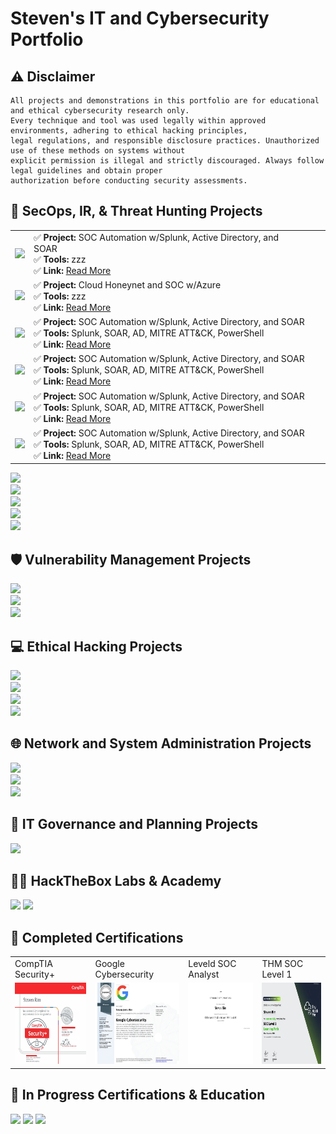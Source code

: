 # Steven's IT and Cybersecurity Portfolio

## ⚠ Disclaimer
```
All projects and demonstrations in this portfolio are for educational and ethical cybersecurity research only.
Every technique and tool was used legally within approved environments, adhering to ethical hacking principles,
legal regulations, and responsible disclosure practices. Unauthorized use of these methods on systems without
explicit permission is illegal and strictly discouraged. Always follow legal guidelines and obtain proper
authorization before conducting security assessments.
```
## 🚨 SecOps, IR, & Threat Hunting Projects
<table>
  <tr>
    <td><img src="https://github.com/user-attachments/assets/688c75a4-24d8-40b4-94e4-dd967a732a82" width="150"/></td>
    <td>
      ✅ <strong>Project:</strong> SOC Automation w/Splunk, Active Directory, and SOAR&nbsp;&nbsp;&nbsp;&nbsp;&nbsp;&nbsp;&nbsp;&nbsp;&nbsp;&nbsp;&nbsp;&nbsp;&nbsp;&nbsp;&nbsp;<br>
      ✅ <strong>Tools:</strong> zzz<br>
      ✅ <strong>Link:</strong> <a href="https://medium.com/@stevenrim/soc-automation-with-splunk-active-directory-soar-b121465b08b9">Read More</a>
    </td>
  </tr>

 <tr>
    <td><img src="https://github.com/user-attachments/assets/34f9dc71-d905-4d07-a3bd-5db8fcd5d236" width="150"/></td>
    <td>
      ✅ <strong>Project:</strong> Cloud Honeynet and SOC w/Azure<br>
      ✅ <strong>Tools:</strong> zzz<br>
      ✅ <strong>Link:</strong> <a href="https://medium.com/@stevenrim/building-a-cloud-honeynet-soc-in-azure-980f84fb5147">Read More</a>
    </td>
  </tr>

 <tr>
    <td><img src="https://github.com/user-attachments/assets/688c75a4-24d8-40b4-94e4-dd967a732a82" width="150"/></td>
    <td>
      ✅ <strong>Project:</strong> SOC Automation w/Splunk, Active Directory, and SOAR<br>
      ✅ <strong>Tools:</strong> Splunk, SOAR, AD, MITRE ATT&CK, PowerShell<br>
      ✅ <strong>Link:</strong> <a href="https://medium.com/@stevenrim/soc-automation-with-splunk-active-directory-soar-b121465b08b9">Read More</a>
    </td>
  </tr>

 <tr>
    <td><img src="https://github.com/user-attachments/assets/688c75a4-24d8-40b4-94e4-dd967a732a82" width="150"/></td>
    <td>
      ✅ <strong>Project:</strong> SOC Automation w/Splunk, Active Directory, and SOAR<br>
      ✅ <strong>Tools:</strong> Splunk, SOAR, AD, MITRE ATT&CK, PowerShell<br>
      ✅ <strong>Link:</strong> <a href="https://medium.com/@stevenrim/soc-automation-with-splunk-active-directory-soar-b121465b08b9">Read More</a>
    </td>
  </tr>

   <tr>
    <td><img src="https://github.com/user-attachments/assets/688c75a4-24d8-40b4-94e4-dd967a732a82" width="150"/></td>
    <td>
      ✅ <strong>Project:</strong> SOC Automation w/Splunk, Active Directory, and SOAR<br>
      ✅ <strong>Tools:</strong> Splunk, SOAR, AD, MITRE ATT&CK, PowerShell<br>
      ✅ <strong>Link:</strong> <a href="https://medium.com/@stevenrim/soc-automation-with-splunk-active-directory-soar-b121465b08b9">Read More</a>
    </td>
  </tr>

   <tr>
    <td><img src="https://github.com/user-attachments/assets/688c75a4-24d8-40b4-94e4-dd967a732a82" width="150"/></td>
    <td>
      ✅ <strong>Project:</strong> SOC Automation w/Splunk, Active Directory, and SOAR<br>
      ✅ <strong>Tools:</strong> Splunk, SOAR, AD, MITRE ATT&CK, PowerShell<br>
      ✅ <strong>Link:</strong> <a href="https://medium.com/@stevenrim/soc-automation-with-splunk-active-directory-soar-b121465b08b9">Read More</a>
    </td>
  </tr>

  
  </table>







<a href="">
  <img src="https://img.shields.io/badge/--000000?&style=for-the-badge&logo=Medium&logoColor=white"/>
</a>
<br>
<a href="https://medium.com/@stevenrim/virtual-attacks-and-splunk-insights-b892468cbec9">
  <img src="https://img.shields.io/badge/-Simulating Attacks, Detecting Threats, and Mapping TTPs-000000?&style=for-the-badge&logo=Medium&logoColor=white"/>
</a>
<br>
<a href="https://medium.com/@stevenrim/automating-security-workflow-w-limacharlie-and-tines-020ee72ee340">
  <img src="https://img.shields.io/badge/-Automating EDR with LimaCharlie and Tines-000000?&style=for-the-badge&logo=Medium&logoColor=white"/>
</a>
<br>
<a href="https://medium.com/@stevenrim/generating-and-analyzing-endpoint-activity-logs-in-mde-e7535699ab15">
  <img src="https://img.shields.io/badge/-Automating EDR with Defender for Endpoint-000000?&style=for-the-badge&logo=Medium&logoColor=white"/>
</a>
<br>
<a href="https://github.com/stevenrim/threathuntrepo/blob/main/README.md">
  <img src="https://img.shields.io/badge/-Threat Hunt and IR Repository-000000?&style=for-the-badge&logo=github&logoColor=white"/>
</a>


## 🛡️ Vulnerability Management Projects 
<a href="https://medium.com/@stevenrim/vulnerability-management-program-implementation-0fad4462c688">
  <img src="https://img.shields.io/badge/-Full Vulnerability Management Program-000000?&style=for-the-badge&logo=Medium&logoColor=white"/>
</a>
<br>
<a href="https://medium.com/@stevenrim/windows-10-vulnerabilities-scan-script-secure-9e15590bdd27">
  <img src="https://img.shields.io/badge/-Windows 10 Vulnerabilities: Scan, Script & Secure-000000?&style=for-the-badge&logo=Medium&logoColor=white"/>
</a>
<br>
<a href="https://medium.com/@stevenrim/vulnerability-scans-with-tenable-nessus-924d658c7348">
  <img src="https://img.shields.io/badge/-Vulnerability Scans w/Tenable Nessus-000000?&style=for-the-badge&logo=Medium&logoColor=white"/>
</a>

## 💻 Ethical Hacking Projects 
<a href="https://medium.com/@stevenrim/owasp-juice-shop-10-2-for-arm64-raspberry-pi-5-68c28c046ccd">
  <img src="https://img.shields.io/badge/-Exploiting Vulnerabilities on OWASP Juice Shop-000000?&style=for-the-badge&logo=Medium&logoColor=white"/>
</a>
<br>
<a href="https://medium.com/@stevenrim/building-a-keylogger-w-python-508aa0465378">
  <img src="https://img.shields.io/badge/-Building a Keylogger w/Python-000000?&style=for-the-badge&logo=Medium&logoColor=white"/>
</a>
<br>
<a href="https://medium.com/@stevenrim/kerberoasting-in-active-directory-3931cb37e322">
  <img src="https://img.shields.io/badge/-Kerberoasting in Active Directory-000000?&style=for-the-badge&logo=Medium&logoColor=white"/>
</a>
<br>
<a href="https://github.com/stevenrim/duckyscripts/blob/main/README.md">
  <img src="https://img.shields.io/badge/-Custom Ducky Script Repository-000000?&style=for-the-badge&logo=github&logoColor=white"/>
</a>

## 🌐 Network and System Administration Projects 
<a href="https://medium.com/@stevenrim/powershell-automation-for-disa-stig-compliance-and-hardening-6515d055d9ef">
  <img src="https://img.shields.io/badge/-PowerShell Automation for DISA STIG Compliance and Hardening-000000?&style=for-the-badge&logo=Medium&logoColor=white"/>
</a>
<br>
<a href="https://medium.com/@stevenrim/cisco-packet-tracer-lab-series-more-0051e9e438b7">
  <img src="https://img.shields.io/badge/-Cisco Packet Tracer Lab Series-000000?&style=for-the-badge&logo=Medium&logoColor=white"/>
</a>
<br>
<a href="https://medium.com/@stevenrim/active-directory-home-lab-w-virtualbox-e07932251a9f">
  <img src="https://img.shields.io/badge/-AD Home Lab w/VirtualBox and PowerShell-000000?&style=for-the-badge&logo=Medium&logoColor=white"/>
</a>

## 🧭 IT Governance and Planning Projects
<a href="https://medium.com/@stevenrim/shifting-it-security-in-house-my-blueprint-229ea250ba39">
  <img src="https://img.shields.io/badge/-Shifting IT and Security In House: My Blueprint-000000?&style=for-the-badge&logo=Medium&logoColor=white"/>
</a>


## 🧑‍💻 HackTheBox Labs & Academy
<a href="www.google.com"><img src="https://img.shields.io/badge/-HTB RED-red?&style=for-the-badge&logo=hackthebox&logoColor=white"/></a>
<a href="www.google.com"><img src="https://img.shields.io/badge/-HTB BLUE-blue?&style=for-the-badge&logo=hackthebox&logoColor=white"/></a>


## 🏅 Completed Certifications 
<table>
  <tr>
    <td>CompTIA Security+</td>
    <td>Google Cybersecurity</td>
    <td>Leveld SOC Analyst</td>
    <td>THM SOC Level 1</td>
  </tr>
  <tr>  
    <td><a href="https://www.credly.com/badges/806e2f2e-f9c0-4081-9304-6f492136c153/"><img src="https://github.com/stevenrim/stevenrim/blob/main/securityplus.jpg" width="225" height="130"/></a></td>
    <td><a href="https://www.credly.com/badges/c5dc51ac-beae-45ef-b27b-a060075191e3/"><img src="https://github.com/stevenrim/stevenrim/blob/main/googlecybersecurity.jpg" width="225" height="130"/></a>
    <td><a href="https://app.kajabi.com/certificates/72ada0d2"><img src="https://github.com/stevenrim/stevenrim/blob/main/masterclassleveld.jpg" width="225" height="130"/></a></td>
    <td><a href="https://tryhackme-certificates.s3-eu-west-1.amazonaws.com/THM-SUPLNG2XBJ.png"><img src="https://github.com/stevenrim/stevenrim/blob/main/thmsoc1.jpg" width="225" height="130"/></a></td>
  </tr>
</table>

## 🧠 In Progress Certifications & Education
<a href=""><img src="https://img.shields.io/badge/NETWORK+-FF0000"/></a>
<a href=""><img src="https://img.shields.io/badge/CISSP-2E6F40"/></a>
<a href=""><img src="https://img.shields.io/badge/MS CYBERSECURITY-gold"/></a>


